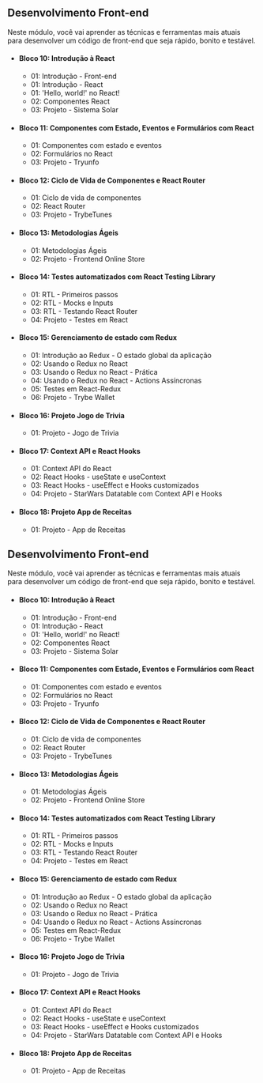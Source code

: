## Desenvolvimento Front-end

Neste módulo, você vai aprender as técnicas e ferramentas mais atuais para desenvolver um código de front-end que seja rápido, bonito e testável.

 - #### Bloco 10: Introdução à React
 
	 - 01: Introdução - Front-end
	 - 01: Introdução - React
	 - 01: 'Hello, world!' no React!
	 - 02: Componentes React
	 - 03: Projeto - Sistema Solar
	 
 - #### Bloco 11: Componentes com Estado, Eventos e Formulários com React
 
	 - 01: Componentes com estado e eventos
	 - 02: Formulários no React 
	 - 03: Projeto - Tryunfo 
	 
 - #### Bloco 12: Ciclo de Vida de Componentes e React Router

	 - 01: Ciclo de vida de componentes
	 - 02: React Router 
	 - 03: Projeto - TrybeTunes

- #### Bloco 13: Metodologias Ágeis

	 - 01: Metodologias Ágeis
	 - 02: Projeto - Frontend Online Store
	 
- #### Bloco 14: Testes automatizados com React Testing Library

	 - 01: RTL - Primeiros passos
	 - 02: RTL - Mocks e Inputs
	 - 03: RTL - Testando React Router
	 - 04: Projeto - Testes em React
	 
- #### Bloco 15: Gerenciamento de estado com Redux

	 - 01: Introdução ao Redux - O estado global da aplicação
	 - 02: Usando o Redux no React
	 - 03: Usando o Redux no React - Prática
	 - 04: Usando o Redux no React - Actions Assíncronas
	 - 05: Testes em React-Redux
	 - 06: Projeto - Trybe Wallet
	 
- #### Bloco 16: Projeto Jogo de Trivia

	 - 01: Projeto - Jogo de Trivia
	 
- #### Bloco 17: Context API e React Hooks

	- 01: Context API do React
	- 02: React Hooks - useState e useContext
	- 03: React Hooks - useEffect e Hooks customizados
	- 04: Projeto - StarWars Datatable com Context API e Hooks
	
- #### Bloco 18: Projeto App de Receitas

	- 01: Projeto - App de Receitas

## Desenvolvimento Front-end

Neste módulo, você vai aprender as técnicas e ferramentas mais atuais para desenvolver um código de front-end que seja rápido, bonito e testável.

 - #### Bloco 10: Introdução à React
 
	 - 01: Introdução - Front-end
	 - 01: Introdução - React
	 - 01: 'Hello, world!' no React!
	 - 02: Componentes React
	 - 03: Projeto - Sistema Solar
	 
 - #### Bloco 11: Componentes com Estado, Eventos e Formulários com React
 
	 - 01: Componentes com estado e eventos
	 - 02: Formulários no React 
	 - 03: Projeto - Tryunfo 
	 
 - #### Bloco 12: Ciclo de Vida de Componentes e React Router

	 - 01: Ciclo de vida de componentes
	 - 02: React Router 
	 - 03: Projeto - TrybeTunes

- #### Bloco 13: Metodologias Ágeis

	 - 01: Metodologias Ágeis
	 - 02: Projeto - Frontend Online Store
	 
- #### Bloco 14: Testes automatizados com React Testing Library

	 - 01: RTL - Primeiros passos
	 - 02: RTL - Mocks e Inputs
	 - 03: RTL - Testando React Router
	 - 04: Projeto - Testes em React
	 
- #### Bloco 15: Gerenciamento de estado com Redux

	 - 01: Introdução ao Redux - O estado global da aplicação
	 - 02: Usando o Redux no React
	 - 03: Usando o Redux no React - Prática
	 - 04: Usando o Redux no React - Actions Assíncronas
	 - 05: Testes em React-Redux
	 - 06: Projeto - Trybe Wallet
	 
- #### Bloco 16: Projeto Jogo de Trivia

	 - 01: Projeto - Jogo de Trivia
	 
- #### Bloco 17: Context API e React Hooks

	- 01: Context API do React
	- 02: React Hooks - useState e useContext
	- 03: React Hooks - useEffect e Hooks customizados
	- 04: Projeto - StarWars Datatable com Context API e Hooks
	
- #### Bloco 18: Projeto App de Receitas

	- 01: Projeto - App de Receitas
 